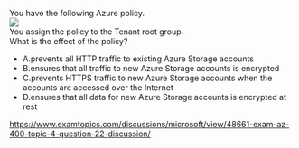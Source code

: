 You have the following Azure policy.<br/><img src="https://www.examtopics.com/assets/media/exam-media/04257/0015700001.png" class="in-exam-image"/><br/>You assign the policy to the Tenant root group.<br/>What is the effect of the policy?<br/><ul><li class="multi-choice-item"><span class="multi-choice-letter" data-choice-letter="A">A.</span>prevents all HTTP traffic to existing Azure Storage accounts</li><li class="multi-choice-item correct-hidden"><span class="multi-choice-letter" data-choice-letter="B">B.</span>ensures that all traffic to new Azure Storage accounts is encrypted</li><li class="multi-choice-item"><span class="multi-choice-letter" data-choice-letter="C">C.</span>prevents HTTPS traffic to new Azure Storage accounts when the accounts are accessed over the Internet</li><li class="multi-choice-item"><span class="multi-choice-letter" data-choice-letter="D">D.</span>ensures that all data for new Azure Storage accounts is encrypted at rest</li></ul><p><a href="https://www.examtopics.com/discussions/microsoft/view/48661-exam-az-400-topic-4-question-22-discussion/">https://www.examtopics.com/discussions/microsoft/view/48661-exam-az-400-topic-4-question-22-discussion/</a></p><script src="https://giscus.app/client.js"                    data-repo="azsamples/az204"                    data-repo-id="R_kgDOMRXzDQ"                    data-category="General"                    data-category-id="DIC_kwDOMRXzDc4Cgi27"                    data-mapping="pathname"                    data-strict="0"                    data-reactions-enabled="0"                    data-emit-metadata="0"                    data-input-position="bottom"                    data-theme="preferred_color_scheme"                    data-lang="en"                    crossorigin="anonymous"                    async>                    </script>